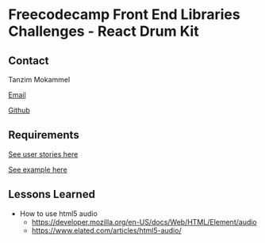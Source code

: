 # Freecodecamp Front End Libraries Challenges - React Drum Kit

## Contact

Tanzim Mokammel

[Email](mtanzim@gmail.com)

[Github](https://github.com/mtanzim)

## Requirements

[See user stories here](https://learn.freecodecamp.org/front-end-libraries/front-end-libraries-projects/build-a-drum-machine)

[See example here](https://codepen.io/freeCodeCamp/full/MJyNMd)

## Lessons Learned
- How to use html5 audio
  - https://developer.mozilla.org/en-US/docs/Web/HTML/Element/audio
  - https://www.elated.com/articles/html5-audio/


